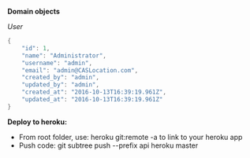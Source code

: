 **Domain objects**

*User*
```csharp
{
	"id": 1,
    "name": "Administrator",
    "username": "admin",
    "email": "admin@CASLocation.com",
    "created_by": "admin",
    "updated_by": "admin",
    "created_at": "2016-10-13T16:39:19.961Z",
    "updated_at": "2016-10-13T16:39:19.961Z"
}
```

**Deploy to heroku:** 
- From root folder, use: heroku git:remote -a <your heroku app name> to link to your heroku app
- Push code: git subtree push --prefix api heroku master
